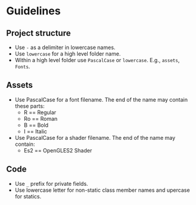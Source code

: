 # Guidelines
## Project structure

* Use `-` as a delimiter in lowercase names.
* Use `lowercase` for a high level folder name.
* Within a high level folder use `PascalCase` or `lowercase`. E.g., `assets`, `Fonts`.

## Assets

* Use PascalCase for a font filename. The end of the name may contain these parts:
  * R == Regular
  * Ro == Roman
  * B == Bold
  * I == Italic
* Use PascalCase for a shader filename. The end of the name may contain:
  * Es2 == OpenGLES2 Shader
  
## Code

* Use `_` prefix for private fields.
* Use lowercase letter for non-static class member names and upercase for statics.